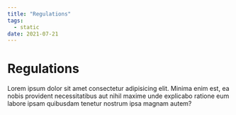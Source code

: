 ```yaml
---
title: "Regulations"
tags:
  - static
date: 2021-07-21
---
```


# Regulations

Lorem ipsum dolor sit amet consectetur adipisicing elit. Minima enim est, ea nobis provident necessitatibus aut nihil maxime unde explicabo ratione eum labore ipsam quibusdam tenetur nostrum ipsa magnam autem?
